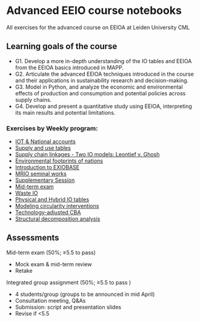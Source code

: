 # Advanced EEIO course notebooks

All exercises for the advanced course on EEIOA at Leiden University CML

## Learning goals of the course

- G1. Develop a more in-depth understanding of the IO tables and EEIOA from the EEIOA basics introduced in MAPP.
- G2. Articulate the advanced EEIOA techniques introduced in the course and their applications in sustainability research and decision-making.
- G3. Model in Python, and analyze the economic and environmental effects of production and consumption and potential policies across supply chains.
- G4. Develop and present a quantitative study using EEIOA, interpreting its main results and potential limitations.

### Exercises by Weekly program:

- [IOT & National accounts](IOT_n_national_accounts)
- [Supply and use tables](supply_n_use_tables)
- [Supply chain linkages - Two IO models: Leontief v. Ghosh](supply_chain_linkages)
- [Environmental footprints of nations](national_enviro_footprint)
- [Introduction to EXIOBASE](intro_exiobase)
- [MRIO seminal works](MRIO_seminal_works)
- [Supplementary Session](supplementary_session)
- [Mid-term exam](midterm)
- [Waste IO](waste_IO)
- [Physical and Hybrid IO tables](physical_n_hybrid_IO)
- [Modeling circularity interventions](modelling_circularity_interventions)
- [Technology-adjusted CBA](carbon_based_accounting)
- [Structural decomposition analysis](structural_decomposition_analysis)

## Assessments

Mid-term exam (50%; ≥5.5 to pass)

- Mock exam & mid-term review
- Retake

Integrated group assignment (50%; ≥5.5 to pass )

- 4 students/group (groups to be announced in mid April)
- Consultation meeting, Q&As
- Submission: script and presentation slides
- Revise if <5.5
